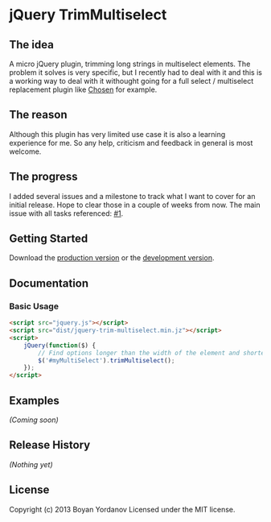 # jQuery TrimMultiselect


## The idea 

A micro jQuery plugin, trimming long strings in multiselect elements. The problem it solves is very specific, but I recently had to deal with it and this is a working way to deal with it withought going for a full select / multiselect replacement plugin like [Chosen](http://harvesthq.github.io/chosen/) for example.

## The reason

Although this plugin has very limited use case it is also a learning experience for me. So any help, criticism and feedback in general is most welcome.

## The progress

I added several issues and a milestone to track what I want to cover for an initial release. Hope to clear those in a couple of weeks from now. The main issue with all tasks referenced: [#1](https://github.com/netoholic/jquery-trim-multiselect/issues/1).

## Getting Started
Download the [production version][min] or the [development version][max].

[min]: https://raw.github.com/netoholic/jquery-trim-multiselect/master/dist/jquery-trim-multiselect.min.js
[max]: https://raw.github.com/netoholic/jquery-trim-multiselect/master/dist/jquery-trim-multiselect.js

## Documentation
	
### Basic Usage

```html
<script src="jquery.js"></script>
<script src="dist/jquery-trim-multiselect.min.jz"></script>
<script>
	jQuery(function($) {
		// Find options longer than the width of the element and shorten them
    	$('#myMultiSelect').trimMultiselect();
	});
</script>
```

## Examples
_(Coming soon)_

## Release History
_(Nothing yet)_

## License

Copyright (c) 2013 Boyan Yordanov Licensed under the MIT license.
